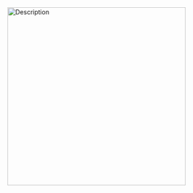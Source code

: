<img src="https://cdpn.io/cpe/boomboom/index.html?key=index.html-aac788de-0d1d-7090-735d-16f09edf943a" alt="Description" width="400"/>
